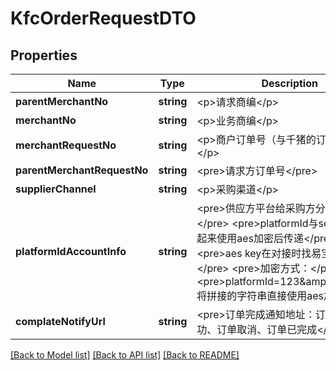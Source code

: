 # KfcOrderRequestDTO

## Properties
Name | Type | Description | Notes
------------ | ------------- | ------------- | -------------
**parentMerchantNo** | **string** | &lt;p&gt;请求商编&lt;/p&gt; | 
**merchantNo** | **string** | &lt;p&gt;业务商编&lt;/p&gt; | 
**merchantRequestNo** | **string** | &lt;p&gt;商户订单号（与千猪的订单号要相同）&lt;/p&gt; | 
**parentMerchantRequestNo** | **string** | &lt;pre&gt;请求方订单号&lt;/pre&gt; | [optional] 
**supplierChannel** | **string** | &lt;p&gt;采购渠道&lt;/p&gt; | 
**platformIdAccountInfo** | **string** | &lt;pre&gt;供应方平台给采购方分配的秘钥&lt;/pre&gt; &lt;pre&gt;platformId与secret要拼接起来使用aes加密后传递&lt;/pre&gt; &lt;pre&gt;aes key在对接时找易宝技术支持&lt;/pre&gt; &lt;pre&gt;加密方式：&lt;/pre&gt; &lt;pre&gt;platformId&#x3D;123&amp;amp;secret&#x3D;abc 将拼接的字符串直接使用aes加密&lt;/pre&gt; | 
**complateNotifyUrl** | **string** | &lt;pre&gt;订单完成通知地址：订单发货成功、订单取消、订单已完成&lt;/pre&gt; | [optional] 

[[Back to Model list]](../README.md#documentation-for-models) [[Back to API list]](../README.md#documentation-for-api-endpoints) [[Back to README]](../README.md)


